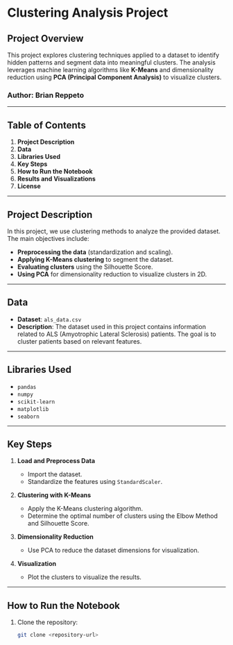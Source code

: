 # Clustering Analysis Project

## Project Overview

This project explores clustering techniques applied to a dataset to identify hidden patterns and segment data into meaningful clusters. The analysis leverages machine learning algorithms like **K-Means** and dimensionality reduction using **PCA (Principal Component Analysis)** to visualize clusters.

### Author: Brian Reppeto  


---

## Table of Contents

1. **Project Description**  
2. **Data**  
3. **Libraries Used**  
4. **Key Steps**  
5. **How to Run the Notebook**  
6. **Results and Visualizations**  
7. **License**  

---

## Project Description

In this project, we use clustering methods to analyze the provided dataset. The main objectives include:

- **Preprocessing the data** (standardization and scaling).  
- **Applying K-Means clustering** to segment the dataset.  
- **Evaluating clusters** using the Silhouette Score.  
- **Using PCA** for dimensionality reduction to visualize clusters in 2D.  

---

## Data

- **Dataset**: `als_data.csv`  
- **Description**: The dataset used in this project contains information related to ALS (Amyotrophic Lateral Sclerosis) patients. The goal is to cluster patients based on relevant features.

---

## Libraries Used

- `pandas`  
- `numpy`  
- `scikit-learn`  
- `matplotlib`  
- `seaborn`  

---

## Key Steps

1. **Load and Preprocess Data**  
   - Import the dataset.  
   - Standardize the features using `StandardScaler`.  

2. **Clustering with K-Means**  
   - Apply the K-Means clustering algorithm.  
   - Determine the optimal number of clusters using the Elbow Method and Silhouette Score.  

3. **Dimensionality Reduction**  
   - Use PCA to reduce the dataset dimensions for visualization.  

4. **Visualization**  
   - Plot the clusters to visualize the results.  

---

## How to Run the Notebook

1. Clone the repository:
   ```bash
   git clone <repository-url>
